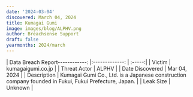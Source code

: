 ```yaml
---
date: '2024-03-04'
discovered: March 04, 2024
title: Kumagai Gumi
image: images/blog/ALPHV.png
author: Breachsense Support
draft: false
yearmonths: 2024/march
---
```


| Data Breach Report------------:     |:-------------:    | :-----:|
| Victim      | kumagaigumi.co.jp      | 
| Threat Actor      | ALPHV      | 
| Date Discovered      | Mar 04, 2024      | 
| Description      | Kumagai Gumi Co., Ltd. is a Japanese construction company founded in Fukui, Fukui Prefecture, Japan.      | 
| Leak Size      | Unknown      | 

